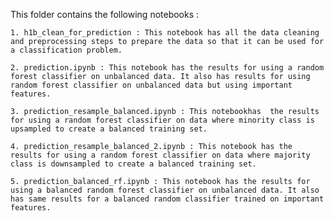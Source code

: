 This folder contains the following notebooks :

    1. h1b_clean_for_prediction : This notebook has all the data cleaning and preprocessing steps to prepare the data so that it can be used for a classification problem.

    2. prediction.ipynb : This notebook has the results for using a random forest classifier on unbalanced data. It also has results for using random forest classifier on unbalanced data but using important features.

    3. prediction_resample_balanced.ipynb : This notebookhas  the results for using a random forest classifier on data where minority class is upsampled to create a balanced training set.

    4. prediction_resample_balanced_2.ipynb : This notebook has the results for using a random forest classifier on data where majority class is downsampled to create a balanced training set.

    5. prediction_balanced_rf.ipynb : This notebook has the results for using a balanced random forest classifier on unbalanced data. It also has same results for a balanced random classifier trained on important features.